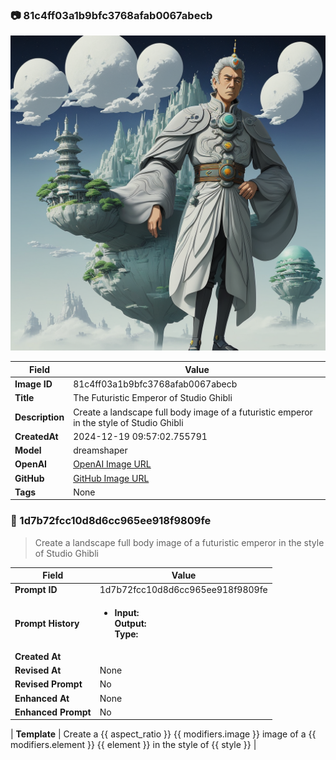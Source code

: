 

### 📷 81c4ff03a1b9bfc3768afab0067abecb 


![data.id](./81c4ff03a1b9bfc3768afab0067abecb.jpg)


| Field          | Value                                                                                                                     |
|----------------|---------------------------------------------------------------------------------------------------------------------------|
| **Image ID**             | 81c4ff03a1b9bfc3768afab0067abecb                                                                                                             |
| **Title**           | The Futuristic Emperor of Studio Ghibli                                                                                                       |
| **Description**           | Create a landscape full body image of a futuristic emperor in the style of Studio Ghibli                                                                                                       |
| **CreatedAt**        | 2024-12-19 09:57:02.755791                                                                                                        |
| **Model**        | dreamshaper                                                                                                        |
| **OpenAI**         | [OpenAI Image URL](http://192.168.1.85:8081/generated-images/b643780937097.png)                                                                                |
| **GitHub**         | [GitHub Image URL](https://raw.githubusercontent.com/Caneta-Silva/weeb/refs/heads/main/images/81c4ff03a1b9bfc3768afab0067abecb/81c4ff03a1b9bfc3768afab0067abecb.jpg)                                                                                |
| **Tags**       | None                                                                                                                   |

### 📜 1d7b72fcc10d8d6cc965ee918f9809fe

> Create a landscape full body image of a futuristic emperor in the style of Studio Ghibli

| Field          | Value                                                                                                                                                                      |
|----------------|----------------------------------------------------------------------------------------------------------------------------------------------------------------------------|
| **Prompt ID**  | 1d7b72fcc10d8d6cc965ee918f9809fe                                                                                                                                                            |
| **Prompt History** | <ul><li>**Input:**  <br> **Output:**  <br> **Type:** </li></ul> |
| **Created At** |                                                                                                                                                    |
| **Revised At** | None                                                                                                                                                   |
| **Revised Prompt** | No                                                                                                                                                                      |
| **Enhanced At** | None                                                                                                                                                  |
| **Enhanced Prompt** | No                                                                                                                                                                    |

| **Template**   | Create a {{ aspect_ratio }} {{ modifiers.image }} image of a {{ modifiers.element }} {{ element }} in the style of {{ style }}                                                                                                                                           |


